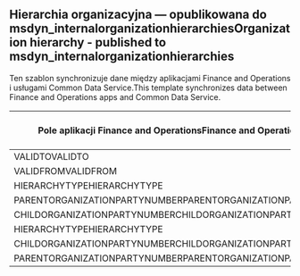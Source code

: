 ## <a name="organization-hierarchy---published-to-msdyn_internalorganizationhierarchies"></a><span data-ttu-id="0a08b-101">Hierarchia organizacyjna — opublikowana do msdyn_internalorganizationhierarchies</span><span class="sxs-lookup"><span data-stu-id="0a08b-101">Organization hierarchy - published to msdyn_internalorganizationhierarchies</span></span>

<span data-ttu-id="0a08b-102">Ten szablon synchronizuje dane między aplikacjami Finance and Operations i usługami Common Data Service.</span><span class="sxs-lookup"><span data-stu-id="0a08b-102">This template synchronizes data between Finance and Operations apps and Common Data Service.</span></span>

<span data-ttu-id="0a08b-103">Pole aplikacji Finance and Operations</span><span class="sxs-lookup"><span data-stu-id="0a08b-103">Finance and Operations field</span></span> | <span data-ttu-id="0a08b-104">Typ mapy</span><span class="sxs-lookup"><span data-stu-id="0a08b-104">Map type</span></span> | <span data-ttu-id="0a08b-105">Inne pole rozwiązania Dynamics 365</span><span class="sxs-lookup"><span data-stu-id="0a08b-105">Other Dynamics 365 field</span></span> | <span data-ttu-id="0a08b-106">Wartość domyślna</span><span class="sxs-lookup"><span data-stu-id="0a08b-106">Default value</span></span>
---|---|---|---
<span data-ttu-id="0a08b-107">VALIDTO</span><span class="sxs-lookup"><span data-stu-id="0a08b-107">VALIDTO</span></span> | > | <span data-ttu-id="0a08b-108">msdyn_validto</span><span class="sxs-lookup"><span data-stu-id="0a08b-108">msdyn_validto</span></span> | 
<span data-ttu-id="0a08b-109">VALIDFROM</span><span class="sxs-lookup"><span data-stu-id="0a08b-109">VALIDFROM</span></span> | > | <span data-ttu-id="0a08b-110">msdyn_validfrom</span><span class="sxs-lookup"><span data-stu-id="0a08b-110">msdyn_validfrom</span></span> | 
<span data-ttu-id="0a08b-111">HIERARCHYTYPE</span><span class="sxs-lookup"><span data-stu-id="0a08b-111">HIERARCHYTYPE</span></span> | > | <span data-ttu-id="0a08b-112">msdyn_hierarchytypename</span><span class="sxs-lookup"><span data-stu-id="0a08b-112">msdyn_hierarchytypename</span></span> | 
<span data-ttu-id="0a08b-113">PARENTORGANIZATIONPARTYNUMBER</span><span class="sxs-lookup"><span data-stu-id="0a08b-113">PARENTORGANIZATIONPARTYNUMBER</span></span> | > | <span data-ttu-id="0a08b-114">msdyn_parentpartyid</span><span class="sxs-lookup"><span data-stu-id="0a08b-114">msdyn_parentpartyid</span></span> | 
<span data-ttu-id="0a08b-115">CHILDORGANIZATIONPARTYNUMBER</span><span class="sxs-lookup"><span data-stu-id="0a08b-115">CHILDORGANIZATIONPARTYNUMBER</span></span> | > | <span data-ttu-id="0a08b-116">msdyn_childpartyid</span><span class="sxs-lookup"><span data-stu-id="0a08b-116">msdyn_childpartyid</span></span> | 
<span data-ttu-id="0a08b-117">HIERARCHYTYPE</span><span class="sxs-lookup"><span data-stu-id="0a08b-117">HIERARCHYTYPE</span></span> | > | <span data-ttu-id="0a08b-118">msdyn_hierarchytypeid.msdyn_name</span><span class="sxs-lookup"><span data-stu-id="0a08b-118">msdyn_hierarchytypeid.msdyn_name</span></span> | 
<span data-ttu-id="0a08b-119">CHILDORGANIZATIONPARTYNUMBER</span><span class="sxs-lookup"><span data-stu-id="0a08b-119">CHILDORGANIZATIONPARTYNUMBER</span></span> | > | <span data-ttu-id="0a08b-120">msdyn_childid.msdyn_partynumber</span><span class="sxs-lookup"><span data-stu-id="0a08b-120">msdyn_childid.msdyn_partynumber</span></span> | 
<span data-ttu-id="0a08b-121">PARENTORGANIZATIONPARTYNUMBER</span><span class="sxs-lookup"><span data-stu-id="0a08b-121">PARENTORGANIZATIONPARTYNUMBER</span></span> | > | <span data-ttu-id="0a08b-122">msdyn_parentid.msdyn_partynumber</span><span class="sxs-lookup"><span data-stu-id="0a08b-122">msdyn_parentid.msdyn_partynumber</span></span> | 
